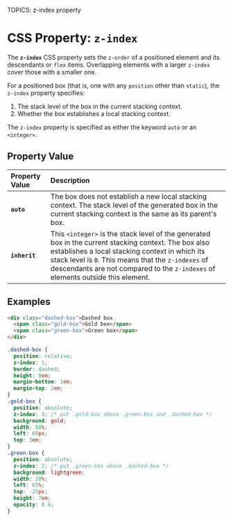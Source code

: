 TOPICS: z-index property

# CSS Property: `z-index`

The **`z-index`** CSS property sets the `z-order` of a positioned element and its descendants or `flex`
items. Overlapping elements with a larger `z-index` cover those with a smaller one.

For a positioned box (that is, one with any `position` other than `static`), the `z-index` property specifies:

1. The stack level of the box in the current stacking context.
1. Whether the box establishes a local stacking context.

The `z-index` property is specified as either the keyword `auto` or an `<integer>`.

## Property Value

| Property Value | Description |
| :--- | :--- |
| **`auto`** | The box does not establish a new local stacking context. The stack level of the generated box in the current stacking context is the same as its parent's box. |
| **`inherit`** | This `<integer>` is the stack level of the generated box in the current stacking context. The box also establishes a local stacking context in which its stack level is `0`. This means that the `z-indexes` of descendants are not compared to the `z-indexes` of elements outside this element. |

## Examples

```html
<div class="dashed-box">Dashed box
  <span class="gold-box">Gold box</span>
  <span class="green-box">Green box</span>
</div>
```

```css
.dashed-box {
  position: relative;
  z-index: 1;
  border: dashed;
  height: 8em;
  margin-bottom: 1em;
  margin-top: 2em;
}
.gold-box {
  position: absolute;
  z-index: 3; /* put .gold-box above .green-box and .dashed-box */
  background: gold;
  width: 80%;
  left: 60px;
  top: 3em;
}
.green-box {
  position: absolute;
  z-index: 2; /* put .green-box above .dashed-box */
  background: lightgreen;
  width: 20%;
  left: 65%;
  top: -25px;
  height: 7em;
  opacity: 0.9;
}
```

